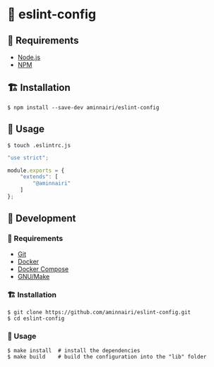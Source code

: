 # :wrench: eslint-config

## :pushpin: Requirements

- [Node.js](https://nodejs.org)
- [NPM](https://www.npmjs.com)

## :building_construction: Installation

```console
$ npm install --save-dev aminnairi/eslint-config
```

## :thinking: Usage

```console
$ touch .eslintrc.js
```

```javascript
"use strict";

module.exports = {
    "extends": [
        "@aminnairi"
    ]
};
```

## :construction_worker: Development

### :pushpin: Requirements

- [Git](https://git-scm.com/)
- [Docker](https://docs.docker.com/)
- [Docker Compose](https://docs.docker.com/compose/)
- [GNU/Make](https://www.gnu.org/software/make/)

### :building_construction: Installation

```console
$ git clone https://github.com/aminnairi/eslint-config.git
$ cd eslint-config
```

### :thinking: Usage

```console
$ make install  # install the dependencies
$ make build    # build the configuration into the "lib" folder
```
